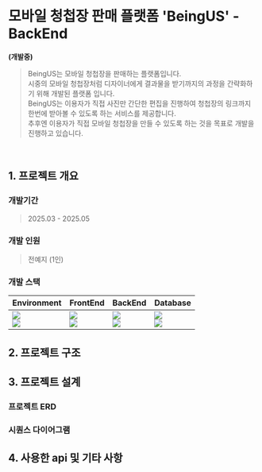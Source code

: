 # 모바일 청첩장 판매 플랫폼 'BeingUS' - BackEnd


**(개발중)**

> BeingUS는 모바일 청첩장을 판매하는 플랫폼입니다.</br>
  시중의 모바일 청첩장처럼 디자이너에게 결과물을 받기까지의 과정을 간략화하기 위해 개발된 플랫폼 입니다.  </br>
  BeingUS는 이용자가 직접 사진만 간단한 편집을 진행하여 청첩장의 링크까지 한번에 받아볼 수 있도록 하는 서비스를 제공합니다. <br/>
  추후엔 이용자가 직접 모바일 청첩장을 만들 수 있도록 하는 것을 목표로 개발을 진행하고 있습니다. <br/>

<br/>

## 1. 프로젝트 개요

### 개발기간
> 2025.03 - 2025.05 </br>

### 개발 인원
> 전예지 (1인) </br>

### 개발 스택
<table>
  <tr>
    <th>Environment</th>
    <th>FrontEnd</th>
    <th>BackEnd</th>
    <th>Database</th>
  </tr>
  <tbody>
    <tr>
      <td>
        <img src="https://img.shields.io/badge/git-%23F05033.svg?style=for-the-badge&logo=git&logoColor=white"/> </br>
        <img src="https://img.shields.io/badge/IntelliJIDEA-000000.svg?style=for-the-badge&logo=intellij-idea&logoColor=white"/>
      </td>
      <td>
        <img src="https://img.shields.io/badge/React-%2320232a.svg?style=for-the-badge&logo=react&logoColor=%2361DAFB"/> </br>
        <img src="https://img.shields.io/badge/Typescript-%23007ACC.svg?style=for-the-badge&logo=typescript&logoColor=white"/>
      </td>
      <td>
        <img src="https://img.shields.io/badge/Java-%23ED8B00.svg?style=for-the-badge&logo=openjdk&logoColor=white"/> </br>
        <img src="https://img.shields.io/badge/Spring%20Boot-6DB33F?style=for-the-badge&logo=Spring%20Boot&logoColor=white&height=50"/>
      </td>
      <td>
        <img src="https://img.shields.io/badge/MySQL-4479A1.svg?style=for-the-badge&logo=mysql&logoColor=white"/> </br>
        <img src="https://img.shields.io/badge/DataGrip-000000.svg?style=for-the-badge&logo=datagrip&logoColor=white"/>
      </td>
    </tr>
  </tbody>
</table>

## 2. 프로젝트 구조 

## 3. 프로젝트 설계

### 프로젝트 ERD

### 시퀀스 다이어그램

## 4. 사용한 api 및 기타 사항

